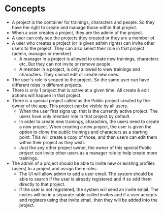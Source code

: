 # Concepts

- A project is the container for trainings, characters and people. So they have the right to create and manage those within that project.
- When a user creates a project, they are the admin of the project.
- A user can only see the projects they created or they are a member of.
- A user who creates a project (or is given admin rights) can invite other users to the project. They can also select their role in that project (admin, manager or member)
  - A manager in a project is allowed to create new trainings, characters etc. But they can not invite or remove people.
  - A member in a project, is only allowed to view trainings and characters. They cannot edit or create new ones.
- The user's role is scoped to the project. So the same user can have different roles in different projects.
- There is only 1 project that is active at a given time. All create & edit actions will happen in that project.
- There is a special project called as the Public project created by the owner of the app. This project can be visible by all users. 
  - When the user first signs up, that is the currently active project. The users have only member role in that project by default.
  - In order to create new trainings, characters, the users need to create a new project. When creating a new project, the user is given the option to clone the public trainings and characters as a starting point. This will create a copy of those, and then users can edit them within their project as they wish.
  - Just like any other project owner, the owner of this special Public project can invite other users as a manager role to help create more trainings. 
- The admin of a project should be able to invite new or existing profiles (users) to a project and assign them roles. 
  - The UI will allow admin to add a user email. The system should be able to search if the user is already registered and if so add them directly to that project.
  - If the user is not registered, the system will send an invite email. The invites will be in a separate table called invites and if a user accepts and registers using that invite email, then they will be added into the project. 

  